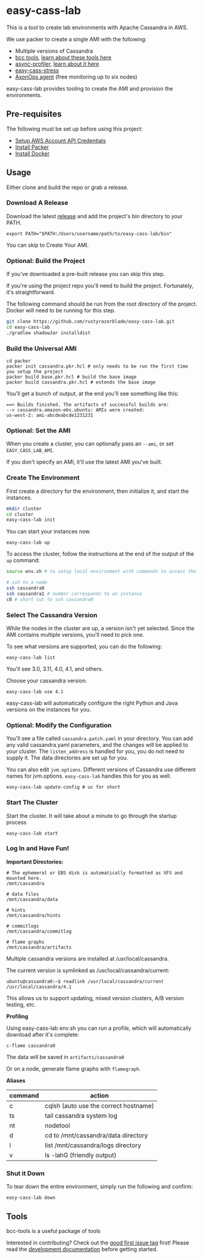 # easy-cass-lab

This is a tool to create lab environments with Apache Cassandra in AWS.  

We use packer to create a single AMI with the following:

* Multiple versions of Cassandra
* [bcc tools](https://github.com/iovisor/bcc), [learn about these tools here](https://rustyrazorblade.com/post/2023/2023-11-14-bcc-tools/)
* [async-profiler](https://github.com/async-profiler/async-profiler), [learn about it here](https://rustyrazorblade.com/post/2023/2023-11-07-async-profiler/)
* [easy-cass-stress](https://github.com/rustyrazorblade/easy-cass-stress)
* [AxonOps agent](https://axonops.com/) (free monitoring up to six nodes)

easy-cass-lab provides tooling to create the AMI and provision the environments.

## Pre-requisites

The following must be set up before using this project:

* [Setup AWS Account API Credentials](https://docs.aws.amazon.com/cli/latest/userguide/cli-configure-files.html)
* [Install Packer](https://developer.hashicorp.com/packer/install?ajs_aid=dc7c0e66-3245-44af-87cd-e692bd64d1df&product_intent=packer)
* [Install Docker](https://www.docker.com/products/docker-desktop/)

## Usage

Either clone and build the repo or grab a release.


### Download A Release

Download the latest [release](https://github.com/rustyrazorblade/easy-cass-lab/releases) and add the project's bin directory
to your PATH.

```shell
export PATH="$PATH:/Users/username/path/to/easy-cass-lab/bin"
```

You can skip to Create Your AMI.

### Optional: Build the Project

If you've downloaded a pre-built release you can skip this step.

If you're using the project repo you'll need to build the project. Fortunately, it's straightforward.

The following command should be run from the root directory of the project.
Docker will need to be running for this step.

```bash
git clone https://github.com/rustyrazorblade/easy-cass-lab.git
cd easy-cass-lab
./gradlew shadowJar installdist
```

### Build the Universal AMI

```shell
cd packer
packer init cassandra.pkr.hcl # only needs to be run the first time you setup the project
packer build base.pkr.hcl # build the base image 
packer build cassandra.pkr.hcl # extends the base image
```

You'll get a bunch of output, at the end you'll see something like this:

```text
==> Builds finished. The artifacts of successful builds are:
--> cassandra.amazon-ebs.ubuntu: AMIs were created:
us-west-2: ami-abcdeabcde1231231
```

### Optional: Set the AMI 

When you create a cluster, you can optionally pass an `--ami`, or set `EASY_CASS_LAB_AMI`. 

If you don't specify an AMI, it'll use the latest AMI you've built.


### Create The Environment 

First create a directory for the environment, then initialize it, and start the instances.

```bash
mkdir cluster
cd cluster
easy-cass-lab init 
```

You can start your instances now.

```shell
easy-cass-lab up 
```

To access the cluster, follow the instructions at the end of the output of the `up` command:

```bash
source env.sh # to setup local environment with commands to access the cluster

# ssh to a node
ssh cassandra0
ssh cassandra1 # number corresponds to an instance
c0 # short cut to ssh cassandra0
```

### Select The Cassandra Version

While the nodes in the cluster are up, a version isn't yet selected.  Since the AMI contains multiple versions, you'll
need to pick one.

To see what versions are supported, you can do the following:

```shell
easy-cass-lab list
````

You'll see 3.0, 3.11, 4.0, 4.1, and others.

Choose your cassandra version.  

```shell
easy-cass-lab use 4.1
```

easy-cass-lab will automatically configure the right Python and Java versions on the instances for you.

### Optional: Modify the Configuration

You'll see a file called `cassandra.patch.yaml` in your directory.  You can add any valid cassandra.yaml parameters,
and the changes will be applied to your cluster.  The `listen_address` is handled for you, 
you do not need to supply it.  The data directories are set up for you. 

You can also edit `jvm.options`.  Different versions of Cassandra use different 
names for jvm.options.  `easy-cass-lab` handles this for you as well.

```shell
easy-cass-lab update-config # uc for short
```

### Start The Cluster

Start the cluster.  It will take about a minute to go through the startup process

```shell
easy-cass-lab start
```

### Log In and Have Fun!

**Important Directories:**

```shell
# The ephemeral or EBS disk is automatically formatted as XFS and mounted here.
/mnt/cassandra 

# data files
/mnt/cassandra/data

# hints
/mnt/cassandra/hints

# commitlogs
/mnt/cassandra/commitlog

# flame graphs
/mnt/cassandra/artifacts
```

Multiple cassandra versions are installed at /usr/local/cassandra.

The current version is symlinked as /usr/local/cassandra/current:

```shell
ubuntu@cassandra0:~$ readlink /usr/local/cassandra/current
/usr/local/cassandra/4.1
```

This allows us to support updating, mixed version clusters, A/B version testing, etc.


**Profiling**

Using easy-cass-lab env.sh you can run a profile, which will automatically download after it's complete:

```shell
c-flame cassandra0
```

The data will be saved in `artifacts/cassandra0`

Or on a node, generate flame graphs with `flamegraph`.

**Aliases**

| command | action                                |
| --------|---------------------------------------|
 | c | cqlsh (auto use the correct hostname) |
| ts | tail cassandra system log             |
| nt | nodetool                              | 
| d | cd to /mnt/cassandra/data directory   | 
| l | list /mnt/cassandra/logs directory    | 
| v | ls -lahG (friendly output)            |




### Shut it Down

To tear down the entire environment, simply run the following and confirm:

```shell
easy-cass-lab down
```

## Tools

bcc-tools is a useful package of tools 


Interested in contributing?  Check out the [good first issue tag](https://github.com/rustyrazorblade/easy-cass-lab/issues?q=is%3Aissue+is%3Aopen+label%3A%22good+first+issue%22) first!  Please read the [development documentation](http://rustyrazorblade.com/easy-cass-lab/development) before getting started.
